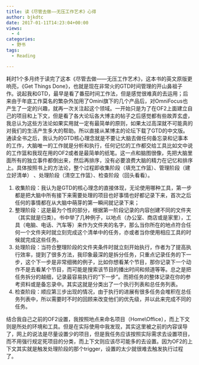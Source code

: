 ```yaml
---
title: 读《尽管去做——无压工作艺术》心得
author: bjkdtc
date: 2017-01-11T14:23:04+00:00
views:
  - 4
categories:
  - 野书
tags:
  - Reading

---
```

耗时1个多月终于读完了这本《尽管去做——无压工作艺术》，这本书的英文原版更响亮，《Get Things Done》，也就是现在非常火的GTD时间管理的开山鼻祖子作。说起我和GTD，最早是看了番茄时间工作法，但是感觉很难真的去运用；后来由于年底工作莫名的繁杂外加用了Omini旗下的几个产品后，对OmniFocus也产生了一定的兴趣，就再一次关注起这个领域。一开始只是为了在OF2上面建立自己的项目和上下文，但是看了各大论坛各大博主的帖子之后感觉都有些故弄玄虚，我总认为这些方法论如果实用就一定有最简单的原则，如果太过高深就不可能真的对我们的生活产生多大的帮助。所以直接从某博主的论坛下载了GTD的中文版。  
通读全书之后，我认为的GTD核心理念就是不要让大脑去做任何备忘录和记事本的工作，大脑唯一的工作就是分析和执行，任何记忆的工作都交给工具比如文中说的工作篮和我现在用的OF2或者是最简单的纸笔。这一点和脑图很像，先把大脑里面所有的独立事件都倒出来，然后再排序，没有必要浪费大脑的精力在记忆和排序上。具体按照书上的方法论，整个过程即收集阶段（填充工作篮）、管理阶段（建立好清单） 、处理阶段（清空工作篮）、检查阶段（回头看看）。

1. 收集阶段：我认为是GTD的核心理念的直接体现，无论使用哪种工具，第一步都是把大脑中所有接下来需要处理的项目也好事情也好都记录下来，首次之后任何的事情都在从大脑中萌芽的第一瞬间就记录下来；  
2. 整理阶段：这是最为个性的部分，根据第一阶段记录的内容创建不同的文件夹（其实就是归类）。书中举了几种例子，以地点（办公室、商店或是家里），工具（电脑、电话、汽车等）来作为文件夹的名字，那么当你所在的地点符合任何一个文件夹时就立刻完成这个清单中的任务，亦或者当你使用相应工具的时候就完成这些任务。  
3. 处理阶段：当符合整理阶段的文件夹条件时就立刻开始执行，作者为了提高执行效率，提到了很多方法，我印象最深的是拆分任务，只重点记录任务的下一步，这个下一步是非常细微的例子，比如你想看某个节目，那你记录下一个动作不是去看某个节目，而可能是搜索该节目的播出时间和频道等等。总之是把任务拆分的越细，记录最容易执行的“下一步”。而把任务的整体记录在你的参考资料或是备忘录中。其实这就是分类出了一个执行列表和总任务列表。  
4. 检查阶段：顺应第三步出现的情况，由于执行的进展有很多任务会堆积在总任务列表中，所以需要时不时的回顾来改变他们的优先级，并以此来完成不同的任务。

结合我自己之前的OF2设置，我按照地点来命名项目（Home\Office），而上下文则是所处的环境和工具。但是在实际使用中我发现，其实这里被之前的内容误导了，网上的说法是尽量设置少的项目，但是我任务应该按照实际需求去设置项目，而不用强行规定死项目的分类，而上下文则应该尽可能多的去设置。因为OF2的上下文其实就是触发处理阶段的那个trigger，设置的太少就很难去触发执行过程了。